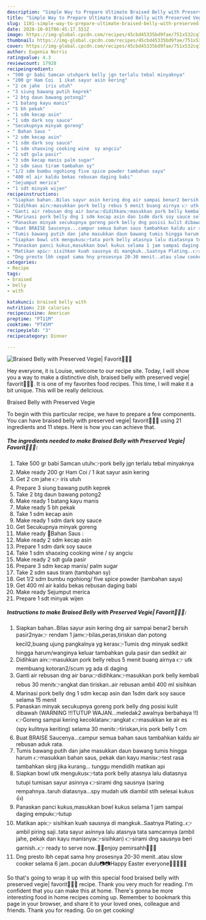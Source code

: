 ```yaml
---
description: "Simple Way to Prepare Ultimate Braised Belly with Preserved Vegie| Favorit🐷🌿🌿"
title: "Simple Way to Prepare Ultimate Braised Belly with Preserved Vegie| Favorit🐷🌿🌿"
slug: 1101-simple-way-to-prepare-ultimate-braised-belly-with-preserved-vegie-favorit
date: 2020-10-01T06:45:17.551Z
image: https://img-global.cpcdn.com/recipes/45cbd45335bd9fae/751x532cq70/braised-belly-with-preserved-vegie-favorit🐷🌿🌿-foto-resep-utama.jpg
thumbnail: https://img-global.cpcdn.com/recipes/45cbd45335bd9fae/751x532cq70/braised-belly-with-preserved-vegie-favorit🐷🌿🌿-foto-resep-utama.jpg
cover: https://img-global.cpcdn.com/recipes/45cbd45335bd9fae/751x532cq70/braised-belly-with-preserved-vegie-favorit🐷🌿🌿-foto-resep-utama.jpg
author: Eugenia Norris
ratingvalue: 4.3
reviewcount: 17928
recipeingredient:
- "500 gr babi Samcan utuhpork belly jgn terlalu tebal minyaknya"
- "200 gr Ham Coi  1 ikat sayur asin kering"
- "2 cm jahe  iris utuh"
- "3 siung bawang putih keprek"
- "2 btg daun bawang potong2"
- "1 batang kayu manis"
- "5 bh pekak"
- "1 sdm kecap asin"
- "1 sdm dark soy sauce"
- "Secukupnya minyak goreng"
- " Bahan Saus "
- "2 sdm kecap asin"
- "1 sdm dark soy sauce"
- "1 sdm shaoxing cooking wine  sy angciu"
- "2 sdt gula pasir"
- "3 sdm kecap manis palm sugar"
- "2 sdm saus tiram tambahan sy"
- "1/2 sdm bumbu ngohiong five spice powder tambahan saya"
- "400 ml air kaldu bekas rebusan daging babi"
- "Sejumput merica"
- "1 sdt minyak wijen"
recipeinstructions:
- "Siapkan bahan..Bilas sayur asin kering dng air sampai benar2 bersih pasir2nya👉 rendam 1 jam👉bilas,peras,tiriskan dan potong kecil2,buang ujung pangkalnya yg keras👉Tumis dng minyak sedikit hingga harum/wanginya keluar tambahkan gula pasir dan sedikit air"
- "Didihkan air👉masukkan pork belly rebus 5 menit buang airnya 👉 utk membuang kotoran2/scum yg ada di daging"
- "Ganti air rebusan dng air baru👉didihkan👉masukkan pork belly kembali rebus 30 menit👉angkat dan tiriskan..air rebusan ambil 400 ml sisihkan"
- "Marinasi pork belly dng 1 sdm kecap asin dan 1sdm dark soy sauce selama 15 menit"
- "Panaskan minyak secukupnya goreng pork belly dng posisi kulit dibawah (WARNING !!!TUTUP WAJAN...meledak2 awalnya berbahaya !!)👉Goreng sampai kering kecoklatan👉angkat 👉masukkan ke air es (spy kulitnya keriting) selama 30 menit👉tiriskan,iris pork belly 1 cm"
- "Buat BRAISE Saucenya...campur semua bahan saus tambahkan kaldu air rebusan aduk rata."
- "Tumis bawang putih dan jahe masukkan daun bawang tumis hingga harum 👉masukkan bahan saus, pekak dan kayu manis👉test rasa tambahkan skrg jika kurang... tunggu mendidih matikan api"
- "Siapkan bowl utk mengukus👉tata pork belly atasnya lalu diatasnya tutupi tumisan sayur asinnya 👉sirami dng sausnya (saring rempahnya..taruh diatasnya...spy mudah utk diambil stlh selesai kukus👍)"
- "Panaskan panci kukus,masukkan bowl kukus selama 1 jam sampai daging empuk👉tutup"
- "Matikan api👉 sisihkan kuah sausnya di mangkuk..Saatnya Plating..👉ambil piring saji..tata sayur asinnya lalu atasnya tata samcannya (ambil jahe, pekak dan kayu manisnya👉sisihkan) 👉sirami dng sausnya beri garnish..👉 ready to serve now..👩‍🍳enjoy pemirsahh🤗🙏🏼"
- "Dng presto lbh cepat sama hny prosesnya 20-30 menit..atau slow cooker selama 6 jam..pocan dulu📷📷Happy Easter everyone👨‍👩‍👦‍👦🏡"
categories:
- Recipe
tags:
- braised
- belly
- with

katakunci: braised belly with 
nutrition: 216 calories
recipecuisine: American
preptime: "PT11M"
cooktime: "PT45M"
recipeyield: "3"
recipecategory: Dinner

---
```



![Braised Belly with Preserved Vegie| Favorit🐷🌿🌿](https://img-global.cpcdn.com/recipes/45cbd45335bd9fae/751x532cq70/braised-belly-with-preserved-vegie-favorit🐷🌿🌿-foto-resep-utama.jpg)

Hey everyone, it is Louise, welcome to our recipe site. Today, I will show you a way to make a distinctive dish, braised belly with preserved vegie| favorit🐷🌿🌿. It is one of my favorites food recipes. This time, I will make it a bit unique. This will be really delicious.



Braised Belly with Preserved Vegie

To begin with this particular recipe, we have to prepare a few components. You can have braised belly with preserved vegie| favorit🐷🌿🌿 using 21 ingredients and 11 steps. Here is how you can achieve that.

<!--inarticleads1-->

##### The ingredients needed to make Braised Belly with Preserved Vegie| Favorit🐷🌿🌿:

1. Take 500 gr babi Samcan utuh👉pork belly jgn terlalu tebal minyaknya
1. Make ready 200 gr Ham Coi / 1 ikat sayur asin kering
1. Get 2 cm jahe 👉 iris utuh
1. Prepare 3 siung bawang putih keprek
1. Take 2 btg daun bawang potong2
1. Make ready 1 batang kayu manis
1. Make ready 5 bh pekak
1. Take 1 sdm kecap asin
1. Make ready 1 sdm dark soy sauce
1. Get Secukupnya minyak goreng
1. Make ready  🥣Bahan Saus :
1. Make ready 2 sdm kecap asin
1. Prepare 1 sdm dark soy sauce
1. Take 1 sdm shaoxing cooking wine / sy angciu
1. Make ready 2 sdt gula pasir
1. Prepare 3 sdm kecap manis/ palm sugar
1. Take 2 sdm saus tiram (tambahan sy)
1. Get 1/2 sdm bumbu ngohiong/ five spice powder (tambahan saya)
1. Get 400 ml air kaldu bekas rebusan daging babi
1. Make ready Sejumput merica
1. Prepare 1 sdt minyak wijen




<!--inarticleads2-->

##### Instructions to make Braised Belly with Preserved Vegie| Favorit🐷🌿🌿:

1. Siapkan bahan..Bilas sayur asin kering dng air sampai benar2 bersih pasir2nya👉 rendam 1 jam👉bilas,peras,tiriskan dan potong kecil2,buang ujung pangkalnya yg keras👉Tumis dng minyak sedikit hingga harum/wanginya keluar tambahkan gula pasir dan sedikit air
1. Didihkan air👉masukkan pork belly rebus 5 menit buang airnya 👉 utk membuang kotoran2/scum yg ada di daging
1. Ganti air rebusan dng air baru👉didihkan👉masukkan pork belly kembali rebus 30 menit👉angkat dan tiriskan..air rebusan ambil 400 ml sisihkan
1. Marinasi pork belly dng 1 sdm kecap asin dan 1sdm dark soy sauce selama 15 menit
1. Panaskan minyak secukupnya goreng pork belly dng posisi kulit dibawah (WARNING !!!TUTUP WAJAN...meledak2 awalnya berbahaya !!)👉Goreng sampai kering kecoklatan👉angkat 👉masukkan ke air es (spy kulitnya keriting) selama 30 menit👉tiriskan,iris pork belly 1 cm
1. Buat BRAISE Saucenya...campur semua bahan saus tambahkan kaldu air rebusan aduk rata.
1. Tumis bawang putih dan jahe masukkan daun bawang tumis hingga harum 👉masukkan bahan saus, pekak dan kayu manis👉test rasa tambahkan skrg jika kurang... tunggu mendidih matikan api
1. Siapkan bowl utk mengukus👉tata pork belly atasnya lalu diatasnya tutupi tumisan sayur asinnya 👉sirami dng sausnya (saring rempahnya..taruh diatasnya...spy mudah utk diambil stlh selesai kukus👍)
1. Panaskan panci kukus,masukkan bowl kukus selama 1 jam sampai daging empuk👉tutup
1. Matikan api👉 sisihkan kuah sausnya di mangkuk..Saatnya Plating..👉ambil piring saji..tata sayur asinnya lalu atasnya tata samcannya (ambil jahe, pekak dan kayu manisnya👉sisihkan) 👉sirami dng sausnya beri garnish..👉 ready to serve now..👩‍🍳enjoy pemirsahh🤗🙏🏼
1. Dng presto lbh cepat sama hny prosesnya 20-30 menit..atau slow cooker selama 6 jam..pocan dulu📷📷Happy Easter everyone👨‍👩‍👦‍👦🏡




So that's going to wrap it up with this special food braised belly with preserved vegie| favorit🐷🌿🌿 recipe. Thank you very much for reading. I'm confident that you can make this at home. There's gonna be more interesting food in home recipes coming up. Remember to bookmark this page in your browser, and share it to your loved ones, colleague and friends. Thank you for reading. Go on get cooking!
